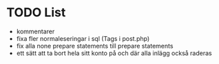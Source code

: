 # TODO List
- kommentarer
- fixa fler normaleseringar i sql (Tags i post.php)
- fix alla none prepare statements till prepare statements
- ett sätt att ta bort hela sitt konto på och där alla inlägg också raderas


